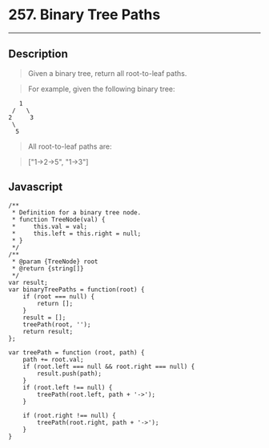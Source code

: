 # 257. Binary Tree Paths

---

## Description

> Given a binary tree, return all root-to-leaf paths.

> For example, given the following binary tree:
```
   1
 /   \
2     3
 \
  5
```
> All root-to-leaf paths are:

> ["1->2->5", "1->3"]

## Javascript

```
/**
 * Definition for a binary tree node.
 * function TreeNode(val) {
 *     this.val = val;
 *     this.left = this.right = null;
 * }
 */
/**
 * @param {TreeNode} root
 * @return {string[]}
 */
var result;
var binaryTreePaths = function(root) {
    if (root === null) {
        return [];
    }
    result = [];
    treePath(root, '');
    return result;
};

var treePath = function (root, path) {
    path += root.val;
    if (root.left === null && root.right === null) {
        result.push(path);
    }
    if (root.left !== null) {
        treePath(root.left, path + '->');
    }

    if (root.right !== null) {
        treePath(root.right, path + '->');
    }
}
```

